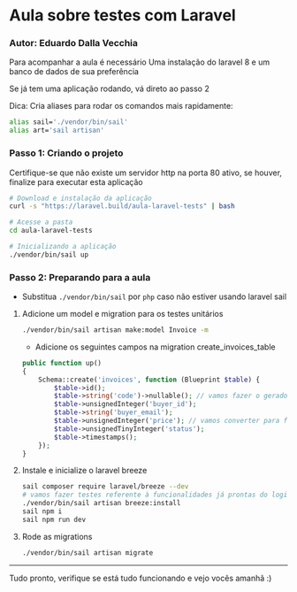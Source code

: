 # Aula sobre testes com Laravel

### Autor: Eduardo Dalla Vecchia

Para acompanhar a aula é necessário Uma instalação do laravel 8 e um banco de dados de sua preferência

Se já tem uma aplicação rodando, vá direto ao passo 2

Dica: Cria aliases para rodar os comandos mais rapidamente:
```bash
alias sail='./vendor/bin/sail'
alias art='sail artisan'
```

### Passo 1: Criando o projeto

Certifique-se que não existe um servidor http na porta 80 ativo, se houver, finalize para executar esta aplicação

```bash
# Download e instalação da aplicação
curl -s "https://laravel.build/aula-laravel-tests" | bash

# Acesse a pasta
cd aula-laravel-tests

# Inicializando a aplicação
./vendor/bin/sail up
```

### Passo 2: Preparando para a aula

- Substitua `./vendor/bin/sail` por `php` caso não estiver usando laravel sail  

1. Adicione um model e migration para os testes unitários
   ```bash
   ./vendor/bin/sail artisan make:model Invoice -m
   ```
   - Adicione os seguintes campos na migration create_invoices_table 
    ```php
    public function up()
    {
        Schema::create('invoices', function (Blueprint $table) {
            $table->id();
            $table->string('code')->nullable(); // vamos fazer o gerador ;) 
            $table->unsignedInteger('buyer_id');
            $table->string('buyer_email');
            $table->unsignedInteger('price'); // vamos converter para float
            $table->unsignedTinyInteger('status');
            $table->timestamps();
        });
    } 
   ```

2. Instale e inicialize o laravel breeze
    ```bash
    sail composer require laravel/breeze --dev
    # vamos fazer testes referente à funcionalidades já prontas do login
    ./vendor/bin/sail artisan breeze:install
    sail npm i
    sail npm run dev
    ```
3. Rode as migrations
    ```bash
   ./vendor/bin/sail artisan migrate 
   ```

---

Tudo pronto, verifique se está tudo funcionando e vejo vocês amanhã :)

